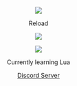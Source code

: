 <p align="center">  
<img src="https://media.discordapp.net/attachments/813341662545313832/813343404507267092/pokemon_pixel.gif">
</p>
<p align="center">
    Reload
<p align="center">  
<img src="https://komarev.com/ghpvc/?username=Reload&color=grey">
</p>
    <p align="center">
  <img src="https://discord.c99.nl/widget/theme-4/848409614642970625.png"/>
</p>
<p align="center">
Currently learning Lua
<p align="center">
    <a href="https://discord.gg/JgTr3DZw4v">Discord Server</a>

